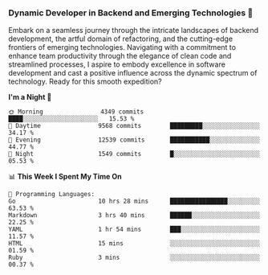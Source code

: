 ### Dynamic Developer in Backend and Emerging Technologies 🚀 

Embark on a seamless journey through the intricate landscapes of backend development, the artful domain of refactoring, and the cutting-edge frontiers of emerging technologies. Navigating with a commitment to enhance team productivity through the elegance of clean code and streamlined processes, I aspire to embody excellence in software development and cast a positive influence across the dynamic spectrum of technology. Ready for this smooth expedition?

<!--START_SECTION:waka-->
**I'm a Night 🦉** 

```text
🌞 Morning                4349 commits        ████░░░░░░░░░░░░░░░░░░░░░   15.53 % 
🌆 Daytime                9568 commits        █████████░░░░░░░░░░░░░░░░   34.17 % 
🌃 Evening                12539 commits       ███████████░░░░░░░░░░░░░░   44.77 % 
🌙 Night                  1549 commits        █░░░░░░░░░░░░░░░░░░░░░░░░   05.53 % 
```


📊 **This Week I Spent My Time On** 

```text
💬 Programming Languages: 
Go                       10 hrs 28 mins      ████████████████░░░░░░░░░   63.53 % 
Markdown                 3 hrs 40 mins       ██████░░░░░░░░░░░░░░░░░░░   22.25 % 
YAML                     1 hr 54 mins        ███░░░░░░░░░░░░░░░░░░░░░░   11.57 % 
HTML                     15 mins             ░░░░░░░░░░░░░░░░░░░░░░░░░   01.59 % 
Ruby                     3 mins              ░░░░░░░░░░░░░░░░░░░░░░░░░   00.37 % 
```


<!--END_SECTION:waka-->
